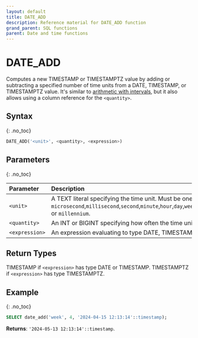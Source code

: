 ```yaml
---
layout: default
title: DATE_ADD
description: Reference material for DATE_ADD function
grand_parent: SQL functions
parent: Date and time functions
---
```


# DATE\_ADD

Computes a new TIMESTAMP or TIMESTAMPTZ value by adding or subtracting a specified number of time units from a DATE, TIMESTAMP, or TIMESTAMPTZ value.
It's similar to [arithmetic with intervals](../../../Reference/interval-arithmetic.md), but it also allows using a column reference for the `<quantity>`.

## Syntax
{: .no_toc}

```sql
DATE_ADD('<unit>', <quantity>, <expression>)
```
## Parameters 
{: .no_toc}

| Parameter      | Description                                                                                                                                                                             |
| :------------- | :-------------------------------------------------------------------------------------------------------------------------------------------------------------------------------------- |
| `<unit>`       | A TEXT literal specifying the time unit. Must be one of `microsecond`,`millisecond`,`second`,`minute`,`hour`,`day`,`week`,`month`,`quarter`,`year`,`decade`,`century`, or `millennium`. |
| `<quantity>`   | An INT or BIGINT specifying how often the time unit should be added or subtracted to <expression>.                                                                                      |
| `<expression>` | An expression evaluating to type DATE, TIMESTAMP, or TIMESTAMPTZ.                                                                                                                       |

## Return Types

TIMESTAMP if `<expression>` has type DATE or TIMESTAMP.
TIMESTAMPTZ if `<expression>` has type TIMESTAMPTZ.

## Example
{: .no_toc}

```sql
SELECT date_add('week', 4, '2024-04-15 12:13:14'::timestamp);
```

**Returns**:
`'2024-05-13 12:13:14'::timestamp`.
